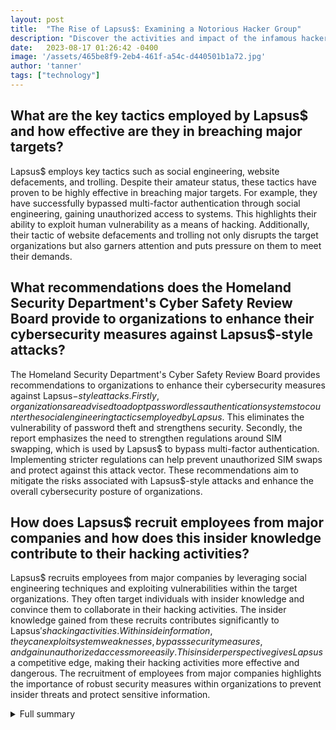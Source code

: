 ```yaml
---
layout: post
title:  "The Rise of Lapsus$: Examining a Notorious Hacker Group"
description: "Discover the activities and impact of the infamous hacker group, Lapsus$, who have managed to breach major technology firms and gain the attention of federal authorities. Learn about their unsophisticated but effective hacking techniques, the consequences faced by group members, and the importance of cybersecurity measures in preventing cyber attacks."
date:   2023-08-17 01:26:42 -0400
image: '/assets/465be8f9-2eb4-461f-a54c-d440501b1a72.jpg'
author: 'tanner'
tags: ["technology"]
---
```


## What are the key tactics employed by Lapsus$ and how effective are they in breaching major targets?
Lapsus$ employs key tactics such as social engineering, website defacements, and trolling. Despite their amateur status, these tactics have proven to be highly effective in breaching major targets. For example, they have successfully bypassed multi-factor authentication through social engineering, gaining unauthorized access to systems. This highlights their ability to exploit human vulnerability as a means of hacking. Additionally, their tactic of website defacements and trolling not only disrupts the target organizations but also garners attention and puts pressure on them to meet their demands.

## What recommendations does the Homeland Security Department's Cyber Safety Review Board provide to organizations to enhance their cybersecurity measures against Lapsus$-style attacks?
The Homeland Security Department's Cyber Safety Review Board provides recommendations to organizations to enhance their cybersecurity measures against Lapsus$-style attacks. Firstly, organizations are advised to adopt passwordless authentication systems to counter the social engineering tactics employed by Lapsus$. This eliminates the vulnerability of password theft and strengthens security. Secondly, the report emphasizes the need to strengthen regulations around SIM swapping, which is used by Lapsus$ to bypass multi-factor authentication. Implementing stricter regulations can help prevent unauthorized SIM swaps and protect against this attack vector. These recommendations aim to mitigate the risks associated with Lapsus$-style attacks and enhance the overall cybersecurity posture of organizations.

## How does Lapsus$ recruit employees from major companies and how does this insider knowledge contribute to their hacking activities?
Lapsus$ recruits employees from major companies by leveraging social engineering techniques and exploiting vulnerabilities within the target organizations. They often target individuals with insider knowledge and convince them to collaborate in their hacking activities. The insider knowledge gained from these recruits contributes significantly to Lapsus$'s hacking activities. With inside information, they can exploit system weaknesses, bypass security measures, and gain unauthorized access more easily. This insider perspective gives Lapsus$ a competitive edge, making their hacking activities more effective and dangerous. The recruitment of employees from major companies highlights the importance of robust security measures within organizations to prevent insider threats and protect sensitive information.


<details>
        <summary>Full summary</summary>
<p>Lapsus$ is a group of amateur hackers, primarily consisting of teenagers with limited technical training. Despite their lack of expertise, they have successfully breached major targets like Microsoft, Okta, Nvidia, and Globant, capturing the attention of federal authorities who are keen to understand their methods.</p>
<p>While Lapsus$ may not possess the skills of a sophisticated hacker group, their unsophisticated techniques have proven to be highly effective. One notable example includes bypassing multi-factor authentication through social engineering tactics.</p>
<p>The impact of Lapsus$ has been significant enough for federal agencies to study their methods. The Homeland Security Department's Cyber Safety Review Board recently released a report that examined Lapsus$'s tactics and provided recommendations for organizations to enhance their cybersecurity measures. The report highlighted their targeting of organizations like Twilio, Cloudflare, and T-Mobile, using their unrefined techniques.</p>
<p>To counter the social engineering tactics employed by Lapsus$, the report suggests organizations adopt passwordless authentication systems and strengthen regulations around SIM swapping. These measures can help mitigate the risks associated with multi-factor authentication bypass.</p>
<p>In addition to breaching major technology firms, Lapsus$ has engaged in extortion activities, often resorting to methods such as website defacements and trolling. The group's unconventional tactics and lack of technical training suggest they may be composed of amateur hackers.</p>
<p>Recent incidents involving Lapsus$ have shed light on their agenda-driven targeting. For instance, they hacked Nvidia and demanded the removal of limitations on their graphics cards. The group has also breached Samsung and leaked stolen code. Furthermore, speculation exists that Lapsus$ may be behind the Ubisoft hack.</p>
<p>Notably, Lapsus$ has exhibited a concerning strategy of recruiting employees from major companies to gain insider access. This insider knowledge grants them an advantage in their hacking activities and poses a serious threat to the entire tech industry.</p>
<p>The consequences resulting from the activities of Lapsus$ have been significant. In December 2021, the group carried out a ransomware attack on the Brazilian Ministry of Health, compromising the COVID-19 vaccination data of millions. The mastermind behind Lapsus$ has been identified as a teenager based in England, while another teenager from Brazil is believed to be a member of the group. The London police have made arrests in connection with Lapsus$.</p>
<p>Furthermore, the cybersecurity incident involving Uber illustrates the vulnerabilities of multi-factor authentication (MFA) systems. Lapsus$ infiltrated Uber's network by stealing an employee's password and tricking them into approving a push notification for MFA. This incident highlights the social engineering tactics employed by Lapsus$ to gain unauthorized access. It also emphasizes the importance of implementing additional security measures, such as hardware security keys, to safeguard against network compromise.</p>
<p>In conclusion, Lapsus$ poses a growing threat in the tech industry. Their ability to breach major targets and extort renowned technology firms, despite their amateur status, underscores the need for organizations to bolster their cybersecurity measures. Implementing measures such as passwordless authentication systems and hardware security keys can help mitigate the risks associated with groups like Lapsus$, ensuring a safer online environment for all.</p>
</details>